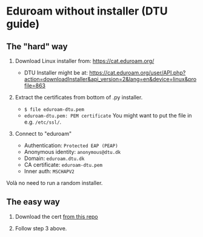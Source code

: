 # Eduroam without installer (DTU guide)

## The "hard" way

1) Download Linux installer from: https://cat.eduroam.org/
   - DTU Installer might be at: https://cat.eduroam.org/user/API.php?action=downloadInstaller&api_version=2&lang=en&device=linux&profile=863

2) Extract the certificates from bottom of .py installer.
   - `$ file eduroam-dtu.pem`
   - `eduroam-dtu.pem: PEM certificate`
   You might want to put the file in e.g. `/etc/ssl/`.

3) Connect to "eduroam"
   - Authentication: `Protected EAP (PEAP)`
   - Anonymous identity: `anonymous@dtu.dk`
   - Domain: `eduroam.dtu.dk`
   - CA certificate: `eduroam-dtu.pem`
   - Inner auth: `MSCHAPV2`

Volà no need to run a random installer.

## The easy way

1) Download the cert [from this repo](https://raw.githubusercontent.com/NicolaiSoeborg/eduroam/master/eduroam-dtu.pem)

2) Follow step 3 above.
